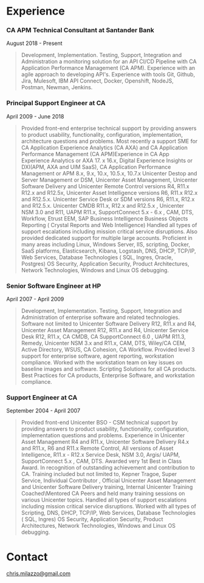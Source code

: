 # **Experience**

### CA APM Technical Consultant at Santander Bank
August 2018 - Present

> Development, Implementation. Testing, Support, Integration and Administration a monitoring solution for an API CI/CD Pipeline with CA Application Performance Management (CA APM).  Experience with an agile approach to developing API's.  Experience with tools Git, Github, Jira, Mulesoft, IBM API Connect, Docker, Openshift, NodeJS, Postman, Newman, Jenkins.    

### Principal Support Engineer at CA
April 2009 - June 2018

> Provided front-end enterprise technical support by providing answers to product usability, functionality, configuration, implementation, architecture questions and problems. Most recently a support SME for CA Application Experience Analytics (CA AXA) and CA Application Performance Management (CA APM)Experience in CA App Experience Analytics or AXA 17. x 16.x, Digital Experience Insights or DXI(APM, AXA and UIM SaaS), CA Application Performance Management or APM 8.x, 9.x, 10.x, 10.5.x, 10.7.x Unicenter Destop and Server Management or DSM, Unicenter Asset Management, Unicenter Software Delivery and Unicenter Remote Control versions R4, R11.x R12.x and R12.5x, Unicenter Asset Intelligence versions R6, R11.x R12.x and R12.5.x. Unicenter Service Desk or SDM versions R6, R11.x, R12.x and R12.5.x. Unicenter CMDB R11.x, R12.x and R12.5.x , Unicenter NSM 3.0 and R11, UAPM R11.x, SupportConnect 5.x - 6.x , CAM, DTS, Workflow, Etrust EEM, SAP Business Intelligence Business Objects Reporting ( Crystal Reports and Web Intelligence) Handled all types of support escalations including mission critical service disruptions. Also provided dedicated support for multiple large accounts. Proficient in many areas including Linux, Windows Server, IIS, scripting, Docker, SaaS platforms, Elasticsearch, Kibana, Logstash, DNS, DHCP, TCP/IP, Web Services, Database Technologies ( SQL, Ingres, Oracle, Postgres) OS Security, Application Security, Product Architectures, Network Technologies, Windows and Linux OS debugging.

### Senior Software Engineer at HP
April 2007 - April 2009

>Development, Implementation. Testing, Support, Integration and Administration of enterprise software and related technologies.  Software not limited to Unicenter Software Delivery R12, R11.x and R4, Unicenter Asset Management R12, R11.x and R4, Unicenter Service Desk R12, R11.x, CA CMDB, CA SupportConnect 6.0 , UAPM R11.3, Remedy, Unicenter NSM 3.x and R11.x, CAM, DTS, Wiley/CA CEM, Active Directory, WSUS, CA Cohesion, CA Workflow.  Provided level 3 support for enterprise software, agent reporting, workstation compliance.  Worked with the workstation team on key issues on baseline images and software.  Scripting Solutions for all CA products.  Best Practices for CA products, Enterprise Software, and workstation compliance.

### Support Engineer at CA
September 2004 - April 2007

>Provided front-end Unicenter BSO - CSM technical support by providing answers to product usability, functionality, configuration, implementation questions and problems.  Experience in Unicenter Asset Management R4 and R11.x, Unicenter Software Delivery R4.x and R11.x, R6 and R11.x Remote Control, All versions of Asset Intelligence, R11.x - R12.x Service Desk, NSM 3.0, Argis/ UAPM, SupportConnect 5.x , CAM, DTS.  Awarded very 1st Best in Class Award. In recognition of outstanding achievement and contribution to CA.  Training included but not limited to, Kepner Tragoe, Super Service, Individual Contributor , Official Unicenter Asset Management and Unicenter Software Delivery training, Internal Unicenter Training Coached\Mentored CA Peers and held many training sessions on various Unicenter topics.  Handled all types of support escalations including mission critical service disruptions.  Worked with all types of Scripting, DNS, DHCP, TCP/IP, Web Services, Database Technologies ( SQL, Ingres) OS Security, Application Security, Product Architectures, Network Technologies, Windows and Linux OS debugging.

# **Contact**
chris.milazzo@gmail.com
